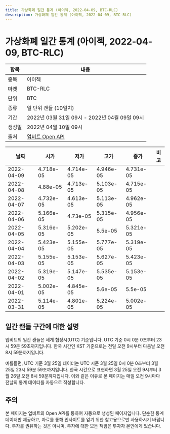```yaml
---
title: 가상화폐 일간 통계 (아이젝, 2022-04-09, BTC-RLC)
description: 가상화폐 일간 통계 (아이젝, 2022-04-09, BTC-RLC)
---
```



가상화폐 일간 통계 (아이젝, 2022-04-09, BTC-RLC)
===

|항목|내용|
|--|--|
|종목|아이젝|
|마켓|BTC-RLC|
|단위|BTC|
|종류|일 단위 캔들 (10일치)|
|기간|2022년 03월 31일 09시 - 2022년 04월 09일 09시|
|생성일|2022년 04월 10일 09시|
|출처|[업비트 Open API](https://docs.upbit.com)|


|날짜|시가|저가|고가|종가|비고|
|--|--|--|--|--|--|
|2022-04-09|4.718e-05|4.714e-05|4.946e-05|4.731e-05|    |
|2022-04-08|4.88e-05|4.713e-05|5.103e-05|4.715e-05|    |
|2022-04-07|4.732e-05|4.613e-05|5.113e-05|4.962e-05|    |
|2022-04-06|5.166e-05|4.73e-05|5.315e-05|4.956e-05|    |
|2022-04-05|5.316e-05|5.202e-05|5.5e-05|5.321e-05|    |
|2022-04-04|5.423e-05|5.155e-05|5.777e-05|5.319e-05|    |
|2022-04-03|5.155e-05|5.153e-05|5.627e-05|5.423e-05|    |
|2022-04-02|5.319e-05|5.147e-05|5.535e-05|5.153e-05|    |
|2022-04-01|5.002e-05|4.845e-05|5.6e-05|5.5e-05|    |
|2022-03-31|5.114e-05|4.801e-05|5.224e-05|5.002e-05|    |


일간 캔들 구간에 대한 설명
---


업비트의 일간 캔들은 세계 협정시(UTC) 기준입니다. 
UTC 기준 0시 0분 0초부터 23시 59분 59초까지입니다. 
한국 시간인 KST 기준으로는 전일 오전 9시부터 다음날 오전 8시 59분까지입니다. 


예를들면, UTC 기준 3월 25일 데이터는 UTC 시준 3월 25일 0시 0분 0초부터 3월 25일 23시 59분 59초까지입니다. 
한국 시간으로 표현하면 3월 25일 오전 9시부터 3월 26일 오전 8시 59분까지입니다. 
이와 같은 이유로 본 페이지는 매일 오전 9시마다 전날의 통계 데이터를 자동으로 작성합니다. 


주의
---


본 페이지는 업비트의 Open API를 통하여 자동으로 생성된 페이지입니다. 
단순한 통계 데이터만 제공하고, 자료를 통해 인사이트를 얻기 위한 참고용으로만 사용하시기 바랍니다. 
투자를 권유하는 것은 아니며, 투자에 대한 모든 책임은 투자자 본인에게 있습니다. 
